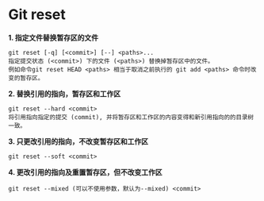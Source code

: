 <h1>Git reset</h1>

**1. 指定文件替换暂存区的文件**
```
git reset [-q] [<commit>] [--] <paths>...
指定提交状态 (<commit>) 下的文件 (<paths>) 替换掉暂存区中的文件。
例如命令git reset HEAD <paths> 相当于取消之前执行的 git add <paths> 命令时改变的暂存区。
```
**2. 替换引用的指向，暂存区和工作区**
```
git reset --hard <commit> 
将引用指向指定的提交 (commit), 并将暂存区和工作区的内容变得和新引用指向的的目录树一致。
```
**3. 只更改引用的指向，不改变暂存区和工作区**
```
git reset --soft <commit>
```
**4. 更改引用的指向及重置暂存区，但不改变工作区**
```
git reset --mixed (可以不使用参数，默认为--mixed) <commit>
```